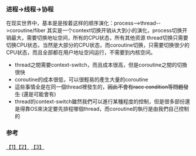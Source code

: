  ### 进程->线程->协程

 在现实世界中，基本是是按着这样的顺序演化：process-->thread-->coroutine/fiber
 其实是一个context切换开销从大到小的演化，process切换开销最大，需要切换地址空间，所有的CPU状态，所有其他资源
 thread切换只需要切换CPU状态，当然是大部分的CPU状态，而coroutine切换，只需要切换很少的CPU状态，而且全部都在用户地址空间运行，不需要到内核空间。


* thread之間需要context-switch，而且成本很高，但是coroutine之間的切換很快
* coroutine的成本很低，可以很輕易的產生大量的coroutine
* 這些事情全是在同一個thread裡發生的，~~因此不會有race condition等問題發生~~ (還是可能會有)
* thread的context-switch雖然我們可以進行某種程度的控制，但是很多部份還是得靠OS來決定要先排程哪個thread，而coroutine的執行是由我們自己控制的


### 参考
[【1】](http://blog.csdn.net/whinah/article/details/3501276)[【2】](http://blog.ez2learn.com/2010/07/17/talk-about-coroutine-and-gevent/)
[【3】](https://www.zhihu.com/question/20511233/answer/24260355)
